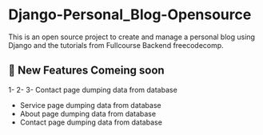 # Django-Personal_Blog-Opensource
 This is an open source project to create and manage a personal blog using Django and the tutorials from Fullcourse Backend freecodecomp. 

## 🚀 New Features Comeing soon 

1- 
2-
3- Contact page dumping data from database

- Service page dumping data from database
- About page dumping data from database
- Contact page dumping data from database
